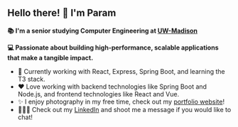 ## Hello there! 👋 I'm Param

**📚 I'm a senior studying Computer Engineering at [UW-Madison](https://engineering.wisc.edu/)**

**💻 Passionate about building high-performance, scalable applications that make a tangible impact.**

- 🔭 Currently working with React, Express, Spring Boot, and learning the T3 stack.
- ❤️ Love working with backend technologies like Spring Boot and Node.js, and frontend technologies like React and Vue.
- ✨ I enjoy photography in my free time, check out my [portfolio website](https://www.paramoza.photo/)!
- 👨🏾‍💻 Check out my [LinkedIn](https://www.linkedin.com/in/paramoza/) and shoot me a message if you would like to chat!

